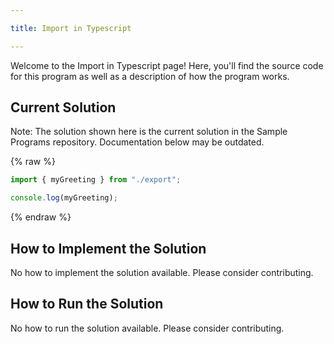 ```yaml
---

title: Import in Typescript

---
```


Welcome to the Import in Typescript page! Here, you'll find the source code for this program as well as a description of how the program works.

## Current Solution

Note: The solution shown here is the current solution in the Sample Programs repository. Documentation below may be outdated.

{% raw %}

```Typescript
import { myGreeting } from "./export";

console.log(myGreeting);
```

{% endraw %}

## How to Implement the Solution

No how to implement the solution available. Please consider contributing.

## How to Run the Solution

No how to run the solution available. Please consider contributing.